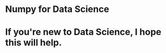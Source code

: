 Numpy for Data Science
===================
 If you're new to Data Science, I hope this will help.
=====================================
### 
